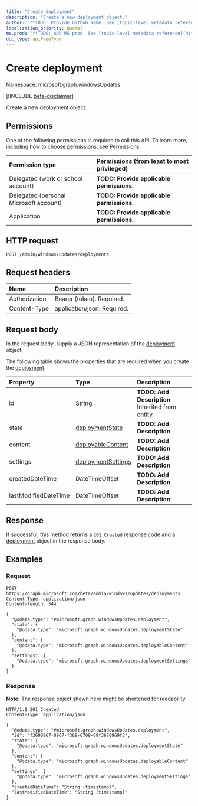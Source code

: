 ```yaml
---
title: "Create deployment"
description: "Create a new deployment object."
author: "**TODO: Provide Github Name. See [topic-level metadata reference](https://msgo.azurewebsites.net/add/document/guidelines/metadata.html#topic-level-metadata)**"
localization_priority: Normal
ms.prod: "**TODO: Add MS prod. See [topic-level metadata reference](https://msgo.azurewebsites.net/add/document/guidelines/metadata.html#topic-level-metadata)**"
doc_type: apiPageType
---
```


# Create deployment
Namespace: microsoft.graph.windowsUpdates

[!INCLUDE [beta-disclaimer](../../includes/beta-disclaimer.md)]

Create a new deployment object.

## Permissions
One of the following permissions is required to call this API. To learn more, including how to choose permissions, see [Permissions](/graph/permissions-reference).

|Permission type|Permissions (from least to most privileged)|
|:---|:---|
|Delegated (work or school account)|**TODO: Provide applicable permissions.**|
|Delegated (personal Microsoft account)|**TODO: Provide applicable permissions.**|
|Application|**TODO: Provide applicable permissions.**|

## HTTP request

<!-- {
  "blockType": "ignored"
}
-->
``` http
POST /admin/windows/updates/deployments
```

## Request headers
|Name|Description|
|:---|:---|
|Authorization|Bearer {token}. Required.|
|Content-Type|application/json. Required.|

## Request body
In the request body, supply a JSON representation of the [deployment](../resources/windowsupdates-deployment.md) object.

The following table shows the properties that are required when you create the [deployment](../resources/windowsupdates-deployment.md).

|Property|Type|Description|
|:---|:---|:---|
|id|String|**TODO: Add Description** Inherited from [entity](../resources/windowsupdates-entity.md)|
|state|[deploymentState](../resources/windowsupdates-deploymentstate.md)|**TODO: Add Description**|
|content|[deployableContent](../resources/windowsupdates-deployablecontent.md)|**TODO: Add Description**|
|settings|[deploymentSettings](../resources/windowsupdates-deploymentsettings.md)|**TODO: Add Description**|
|createdDateTime|DateTimeOffset|**TODO: Add Description**|
|lastModifiedDateTime|DateTimeOffset|**TODO: Add Description**|



## Response

If successful, this method returns a `201 Created` response code and a [deployment](../resources/windowsupdates-deployment.md) object in the response body.

## Examples

### Request
<!-- {
  "blockType": "request",
  "name": "create_deployment_from_"
}
-->
``` http
POST https://graph.microsoft.com/beta/admin/windows/updates/deployments
Content-Type: application/json
Content-length: 344

{
  "@odata.type": "#microsoft.graph.windowsUpdates.deployment",
  "state": {
    "@odata.type": "microsoft.graph.windowsUpdates.deploymentState"
  },
  "content": {
    "@odata.type": "microsoft.graph.windowsUpdates.deployableContent"
  },
  "settings": {
    "@odata.type": "microsoft.graph.windowsUpdates.deploymentSettings"
  }
}
```


### Response
**Note:** The response object shown here might be shortened for readability.
<!-- {
  "blockType": "response",
  "truncated": true,
  "@odata.type": "microsoft.graph.windowsUpdates.deployment"
}
-->
``` http
HTTP/1.1 201 Created
Content-Type: application/json

{
  "@odata.type": "#microsoft.graph.windowsUpdates.deployment",
  "id": "f3690967-0967-f369-6709-69f3670969f3",
  "state": {
    "@odata.type": "microsoft.graph.windowsUpdates.deploymentState"
  },
  "content": {
    "@odata.type": "microsoft.graph.windowsUpdates.deployableContent"
  },
  "settings": {
    "@odata.type": "microsoft.graph.windowsUpdates.deploymentSettings"
  },
  "createdDateTime": "String (timestamp)",
  "lastModifiedDateTime": "String (timestamp)"
}
```

